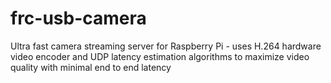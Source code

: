 # frc-usb-camera
Ultra fast camera streaming server for Raspberry Pi - uses H.264 hardware video encoder and UDP latency estimation algorithms to maximize video quality with minimal end to end latency
